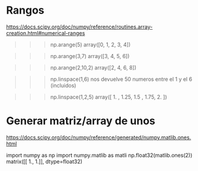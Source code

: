 # Rangos
https://docs.scipy.org/doc/numpy/reference/routines.array-creation.html#numerical-ranges

>>> np.arange(5)
array([0, 1, 2, 3, 4])

>>> np.arange(3,7)
array([3, 4, 5, 6])

>>> np.arange(2,10,2)
array([2, 4, 6, 8])

>>> np.linspace(1,6)
nos devuelve 50 numeros entre el 1 y el 6 (incluidos)

>>> np.linspace(1,2,5)
array([ 1.  ,  1.25,  1.5 ,  1.75,  2.  ])




# Generar matriz/array de unos
https://docs.scipy.org/doc/numpy/reference/generated/numpy.matlib.ones.html

import numpy as np
import numpy.matlib as matli
np.float32(matlib.ones(2))
matrix([[ 1.,  1.]], dtype=float32)
